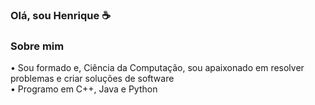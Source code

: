 ### Olá, sou Henrique ☕

### Sobre mim

   • Sou formado e, Ciência da Computação, sou apaixonado em resolver problemas e criar soluções de software    
   • Programo em C++, Java e Python
